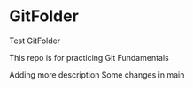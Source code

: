 # GitFolder
Test GitFolder

This repo is for practicing Git Fundamentals


Adding more description 
Some changes in main
